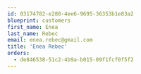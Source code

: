 ```yaml
---
id: 03174782-e280-4ee6-9695-36353b1e83a2
blueprint: customers
first_name: Enea
last_name: Rebec
email: enea.rebec@gmail.com
title: 'Enea Rebec'
orders:
  - de846538-51c2-4b9a-b015-09f1fcf0f5f2
---
```

